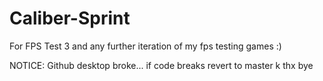 # Caliber-Sprint
For FPS Test 3 and any further iteration of my fps testing games :)

NOTICE:
Github desktop broke...
if code breaks revert to master k thx bye
